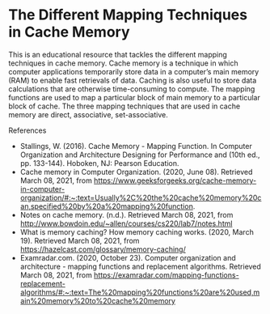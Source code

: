 # The Different Mapping Techniques in Cache Memory
This is an educational resource that tackles the different mapping techniques in cache memory. Cache memory is a technique in which computer applications temporarily store data in a
computer’s main memory (RAM) to enable fast retrievals of data. Caching is also useful to store
data calculations that are otherwise time-consuming to compute. The mapping functions are used
to map a particular block of main memory to a particular block of cache. The three mapping
techniques that are used in cache memory are direct, associative, set-associative. 

References
- Stallings, W. (2016). Cache Memory - Mapping Function. In Computer Organization and
Architecture Designing for Performance and (10th ed., pp. 133-144). Hoboken, NJ:
Pearson Education.
- Cache memory in Computer Organization. (2020, June 08). Retrieved March 08, 2021,
from
https://www.geeksforgeeks.org/cache-memory-in-computer-organization/#:~:text=Usually%2C%20the%20cache%20memory%20can,specified%20by%20a%20mapping%20function.
- Notes on cache memory. (n.d.). Retrieved March 08, 2021, from
http://www.bowdoin.edu/~allen/courses/cs220/lab7/notes.html
- What is memory caching? How memory caching works. (2020, March 19). Retrieved
March 08, 2021, from https://hazelcast.com/glossary/memory-caching/
- Examradar.com. (2020, October 23). Computer organization and architecture - mapping
functions and replacement algorithms. Retrieved March 08, 2021, from
https://examradar.com/mapping-functions-replacement-algorithms/#:~:text=The%20mapping%20functions%20are%20used,main%20memory%20to%20cache%20memory

